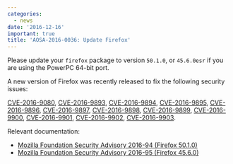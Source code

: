 ```yaml
---
categories:
  - news
date: '2016-12-16'
important: true
title: 'AOSA-2016-0036: Update Firefox'
---
```



Please update your `firefox` package to version `50.1.0`, or `45.6.0esr` if you are using the PowerPC 64-bit port.

A new version of Firefox was recently released to fix the following security issues:

[CVE-2016-9080](http://www.cve.mitre.org/cgi-bin/cvename.cgi?name=CVE-2016-9080), [CVE-2016-9893](http://www.cve.mitre.org/cgi-bin/cvename.cgi?name=CVE-2016-9893), [CVE-2016-9894](http://www.cve.mitre.org/cgi-bin/cvename.cgi?name=CVE-2016-9894), [CVE-2016-9895](http://www.cve.mitre.org/cgi-bin/cvename.cgi?name=CVE-2016-9895), [CVE-2016-9896](http://www.cve.mitre.org/cgi-bin/cvename.cgi?name=CVE-2016-9896), [CVE-2016-9897](http://www.cve.mitre.org/cgi-bin/cvename.cgi?name=CVE-2016-9897), [CVE-2016-9898](http://www.cve.mitre.org/cgi-bin/cvename.cgi?name=CVE-2016-9898), [CVE-2016-9899](http://www.cve.mitre.org/cgi-bin/cvename.cgi?name=CVE-2016-9899), [CVE-2016-9900](http://www.cve.mitre.org/cgi-bin/cvename.cgi?name=CVE-2016-9900), [CVE-2016-9901](http://www.cve.mitre.org/cgi-bin/cvename.cgi?name=CVE-2016-9901), [CVE-2016-9902](http://www.cve.mitre.org/cgi-bin/cvename.cgi?name=CVE-2016-9902), [CVE-2016-9903](http://www.cve.mitre.org/cgi-bin/cvename.cgi?name=CVE-2016-9903).

Relevant documentation:

- [Mozilla Foundation Security Advisory 2016-94 (Firefox 50.1.0)](https://www.mozilla.org/en-US/security/advisories/mfsa2016-94/)
- [Mozilla Foundation Security Advisory 2016-95 (Firefox 45.6.0)](https://www.mozilla.org/en-US/security/advisories/mfsa2016-95/)